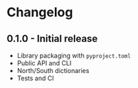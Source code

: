 # Changelog

## 0.1.0 - Initial release
- Library packaging with `pyproject.toml`
- Public API and CLI
- North/South dictionaries
- Tests and CI
